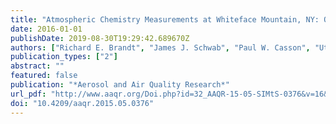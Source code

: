 ```yaml
---
title: "Atmospheric Chemistry Measurements at Whiteface Mountain, NY: Ozone and Reactive Trace Gases"
date: 2016-01-01
publishDate: 2019-08-30T19:29:42.689670Z
authors: ["Richard E. Brandt", "James J. Schwab", "Paul W. Casson", "Utpal K. Roychowdhury", "Douglas Wolfe", "Kenneth L. Demerjian", "Kevin L. Civerolo", "Oliver V. Rattigan", "H. Dirk Felton"]
publication_types: ["2"]
abstract: ""
featured: false
publication: "*Aerosol and Air Quality Research*"
url_pdf: "http://www.aaqr.org/Doi.php?id=32_AAQR-15-05-SIMtS-0376&v=16&i=3&m=3&y=2016"
doi: "10.4209/aaqr.2015.05.0376"
---
```


